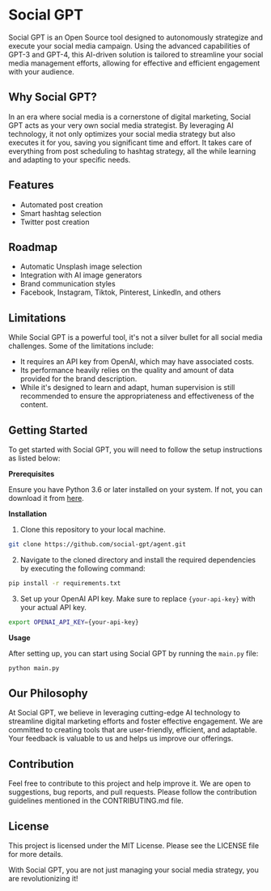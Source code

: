 # Social GPT

Social GPT is an Open Source tool designed to autonomously strategize and execute your social media campaign. Using the advanced capabilities of GPT-3 and GPT-4, this AI-driven solution is tailored to streamline your social media management efforts, allowing for effective and efficient engagement with your audience.

## Why Social GPT?

In an era where social media is a cornerstone of digital marketing, Social GPT acts as your very own social media strategist. By leveraging AI technology, it not only optimizes your social media strategy but also executes it for you, saving you significant time and effort. It takes care of everything from post scheduling to hashtag strategy, all the while learning and adapting to your specific needs.

## Features

- Automated post creation
- Smart hashtag selection
- Twitter post creation

## Roadmap
- Automatic Unsplash image selection
- Integration with AI image generators
- Brand communication styles
- Facebook, Instagram, Tiktok, Pinterest, LinkedIn, and others


## Limitations

While Social GPT is a powerful tool, it's not a silver bullet for all social media challenges. Some of the limitations include:

- It requires an API key from OpenAI, which may have associated costs.
- Its performance heavily relies on the quality and amount of data provided for the brand description.
- While it's designed to learn and adapt, human supervision is still recommended to ensure the appropriateness and effectiveness of the content.

## Getting Started

To get started with Social GPT, you will need to follow the setup instructions as listed below:

**Prerequisites**

Ensure you have Python 3.6 or later installed on your system. If not, you can download it from [here](https://www.python.org/downloads/).

**Installation**

1. Clone this repository to your local machine.

```bash
git clone https://github.com/social-gpt/agent.git
```

2. Navigate to the cloned directory and install the required dependencies by executing the following command:

```bash
pip install -r requirements.txt
```

3. Set up your OpenAI API key. Make sure to replace `{your-api-key}` with your actual API key.

```bash
export OPENAI_API_KEY={your-api-key}
```

**Usage**

After setting up, you can start using Social GPT by running the `main.py` file:

```bash
python main.py
```

## Our Philosophy

At Social GPT, we believe in leveraging cutting-edge AI technology to streamline digital marketing efforts and foster effective engagement. We are committed to creating tools that are user-friendly, efficient, and adaptable. Your feedback is valuable to us and helps us improve our offerings.

## Contribution

Feel free to contribute to this project and help improve it. We are open to suggestions, bug reports, and pull requests. Please follow the contribution guidelines mentioned in the CONTRIBUTING.md file.

## License

This project is licensed under the MIT License. Please see the LICENSE file for more details.

With Social GPT, you are not just managing your social media strategy, you are revolutionizing it!